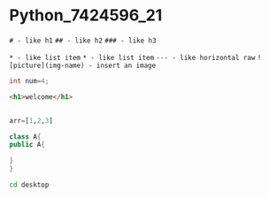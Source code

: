 # Python_7424596_21

`# - like h1`
`## - like h2`
`### - like h3`

`* - like list item`
`* - like list item`
`--- - like horizontal raw`
`![picture](img-name) - insert an image`

```c
int num=4;
```
```html
<h1>welcome</h1>
```

```python

arr=[1,2,3]

```

```java
class A{
public A{

}
}
```
```bash
cd desktop
```
